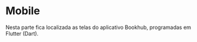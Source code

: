 # Mobile

Nesta parte fica localizada as telas do aplicativo Bookhub, programadas em Flutter (Dart). 
